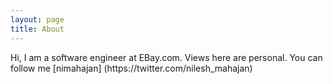 ```yaml
---
layout: page
title: About
---
```


<p clakss="message">
  Hi, I am a software engineer at EBay.com. Views here are personal. You can follow me [nimahajan] (https://twitter.com/nilesh_mahajan)
</p>

